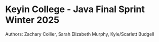 # Keyin College - Java Final Sprint Winter 2025

Authors: Zachary Collier, Sarah Elizabeth Murphy, Kyle/Scarlett Budgell
